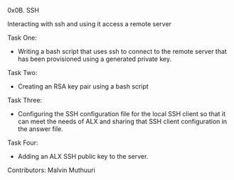 0x0B. SSH

Interacting with ssh and using it access a remote server

Task One: 
- Writing a bash script that uses ssh to connect to the remote server
  that has been provisioned using a generated private key.

Task Two:
- Creating an RSA key pair using a bash script

Task Three:
- Configuring the SSH configuration file for the local SSH client so that
  it can meet the needs of ALX and sharing that SSH client configuration
  in the answer file.

Task Four:
- Adding an ALX SSH public key to the server.

Contributors: Malvin Muthuuri
